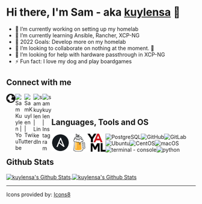 # Hi there, I'm Sam  - aka [kuylensa][website] 👋

- 🔭 I’m currently working on setting up my homelab
- 🌱 I’m currently learning Ansible, Rancher, XCP-NG
- 🥅 2022 Goals: Develop more on my homelab
- 👯 I’m looking to collaborate on nothing at the moment. 🤣
- 🤔 I’m looking for help with hardware passthrough in XCP-NG
- ⚡ Fun fact: I love my dog and play boardgames

## Connect with me

[<img align="left" alt="Sam's website" width="24px" src="https://raw.githubusercontent.com/iconic/open-iconic/master/svg/globe.svg" />][website]
[<img align="left" alt="Sam Kuylen | YouTube" width="24px" src="https://cdn.jsdelivr.net/npm/simple-icons@v3/icons/youtube.svg" />][youtube]
[<img align="left" alt="SamKuylen | Twitter" width="24px" src="https://cdn.jsdelivr.net/npm/simple-icons@v3/icons/twitter.svg" />][twitter]
[<img align="left" alt="samkuylen | LinkedIn" width="24px" src="https://cdn.jsdelivr.net/npm/simple-icons@v3/icons/linkedin.svg" />][linkedin]
[<img align="left" alt="samkuylen | Instagram" width="24px" src="https://cdn.jsdelivr.net/npm/simple-icons@v3/icons/instagram.svg" />][instagram]


<br/>
<br/>

## Languages, Tools and OS

<img align="left" alt="Ansible" width="48px" src="https://raw.githubusercontent.com/github/explore/80688e429a7d4ef2fca1e82350fe8e3517d3494d/topics/ansible/ansible.png" />
<img align="left" alt="Homebrew (macOS)" width="48px" src="https://raw.githubusercontent.com/github/explore/80688e429a7d4ef2fca1e82350fe8e3517d3494d/topics/homebrew/homebrew.png" />
<img align="left" alt="Yaml" width="48px" src="https://raw.githubusercontent.com/github/explore/80688e429a7d4ef2fca1e82350fe8e3517d3494d/topics/yaml/yaml.png" />
<img align="left" alt="PostgreSQL" src="https://img.icons8.com/color/48/000000/postgreesql.png" />
<img align="left" alt="GitHub" src="https://img.icons8.com/fluent/48/000000/github.png" />
<img align="left" alt="GitLab" src="https://img.icons8.com/color/48/000000/gitlab.png" />
<img align="left" alt="Ubuntu" src="https://img.icons8.com/color/48/000000/ubuntu--v1.png" />
<img align="left" alt="CentOS" src="https://img.icons8.com/color/48/000000/centos.png" />
<img align="left" alt="macOS" src="https://img.icons8.com/office/48/000000/mac-client.png" />
<img align="left" alt="terminal - console" src="https://img.icons8.com/fluent/48/000000/console.png"/>
<img align="left" alt="python" src="https://img.icons8.com/color/48/000000/python.png"/>

<br />
<br />

## Github Stats

<!-- https://github.com/anuraghazra/github-readme-stats -->
<a href="https://github.com/kuylensa">
    <img align="center" alt="kuylensa's Github Stats" src="https://github-readme-stats.vercel.app/api?username=kuylensa&show_icons=true&hide_border=true&theme=gruvbox" />
</a>
<a href="https://github.com/kuylensa">
    <img align="center" alt="kuylensa's Github Stats" src="https://github-readme-stats.vercel.app/api/top-langs/?username=kuylensa&show_icons=true&hide_border=true&theme=gruvbox" />
</a>

<hr>

Icons provided by: [Icons8](https://icons8.com/icons)

[website]: https://kuylen.be
[twitter]: https://twitter.com/SamKuylen
[youtube]: https://www.youtube.com/user/SamKuylen/
[instagram]: https://instagram.com/samkuylen
[linkedin]: https://linkedin.com/in/samkuylen
